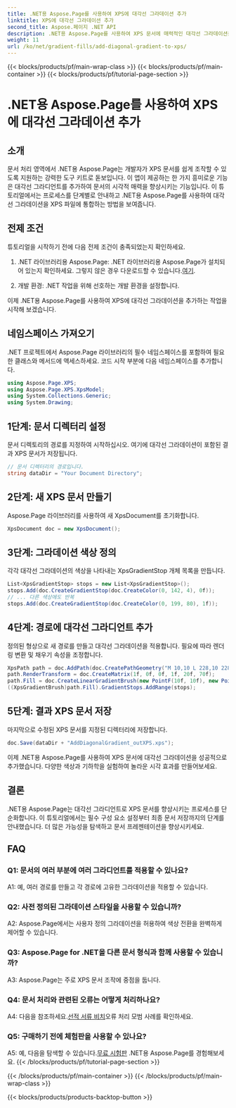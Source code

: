 ```yaml
---
title: .NET용 Aspose.Page를 사용하여 XPS에 대각선 그라데이션 추가
linktitle: XPS에 대각선 그라데이션 추가
second_title: Aspose.페이지 .NET API
description: .NET용 Aspose.Page를 사용하여 XPS 문서에 매력적인 대각선 그라데이션을 추가하는 방법을 알아보세요. 손쉽게 시각적 프레젠테이션을 향상시키세요.
weight: 11
url: /ko/net/gradient-fills/add-diagonal-gradient-to-xps/
---
```


{{< blocks/products/pf/main-wrap-class >}}
{{< blocks/products/pf/main-container >}}
{{< blocks/products/pf/tutorial-page-section >}}

# .NET용 Aspose.Page를 사용하여 XPS에 대각선 그라데이션 추가

## 소개

문서 처리 영역에서 .NET용 Aspose.Page는 개발자가 XPS 문서를 쉽게 조작할 수 있도록 지원하는 강력한 도구 키트로 돋보입니다. 이 앱이 제공하는 한 가지 흥미로운 기능은 대각선 그라디언트를 추가하여 문서의 시각적 매력을 향상시키는 기능입니다. 이 튜토리얼에서는 프로세스를 단계별로 안내하고 .NET용 Aspose.Page를 사용하여 대각선 그라데이션을 XPS 파일에 통합하는 방법을 보여줍니다.

## 전제 조건

튜토리얼을 시작하기 전에 다음 전제 조건이 충족되었는지 확인하세요.

1.  .NET 라이브러리용 Aspose.Page: .NET 라이브러리용 Aspose.Page가 설치되어 있는지 확인하세요. 그렇지 않은 경우 다운로드할 수 있습니다.[여기](https://releases.aspose.com/page/net/).

2. 개발 환경: .NET 작업을 위해 선호하는 개발 환경을 설정합니다.

이제 .NET용 Aspose.Page를 사용하여 XPS에 대각선 그라데이션을 추가하는 작업을 시작해 보겠습니다.

## 네임스페이스 가져오기

.NET 프로젝트에서 Aspose.Page 라이브러리의 필수 네임스페이스를 포함하여 필요한 클래스와 메서드에 액세스하세요. 코드 시작 부분에 다음 네임스페이스를 추가합니다.

```csharp
using Aspose.Page.XPS;
using Aspose.Page.XPS.XpsModel;
using System.Collections.Generic;
using System.Drawing;
```

## 1단계: 문서 디렉터리 설정

문서 디렉토리의 경로를 지정하여 시작하십시오. 여기에 대각선 그라데이션이 포함된 결과 XPS 문서가 저장됩니다.

```csharp
// 문서 디렉터리의 경로입니다.
string dataDir = "Your Document Directory";
```

## 2단계: 새 XPS 문서 만들기

Aspose.Page 라이브러리를 사용하여 새 XpsDocument를 초기화합니다.

```csharp
XpsDocument doc = new XpsDocument();
```

## 3단계: 그라데이션 색상 정의

각각 대각선 그라데이션의 색상을 나타내는 XpsGradientStop 개체 목록을 만듭니다.

```csharp
List<XpsGradientStop> stops = new List<XpsGradientStop>();
stops.Add(doc.CreateGradientStop(doc.CreateColor(0, 142, 4), 0f));
// ... 다른 색상에도 반복
stops.Add(doc.CreateGradientStop(doc.CreateColor(0, 199, 80), 1f));
```

## 4단계: 경로에 대각선 그라디언트 추가

정의된 형상으로 새 경로를 만들고 대각선 그라데이션을 적용합니다. 필요에 따라 렌더링 변환 및 채우기 속성을 조정합니다.

```csharp
XpsPath path = doc.AddPath(doc.CreatePathGeometry("M 10,10 L 228,10 228,100 10,100"));
path.RenderTransform = doc.CreateMatrix(1f, 0f, 0f, 1f, 20f, 70f);
path.Fill = doc.CreateLinearGradientBrush(new PointF(10f, 10f), new PointF(228f, 100f));
((XpsGradientBrush)path.Fill).GradientStops.AddRange(stops);
```

## 5단계: 결과 XPS 문서 저장

마지막으로 수정된 XPS 문서를 지정된 디렉터리에 저장합니다.

```csharp
doc.Save(dataDir + "AddDiagonalGradient_outXPS.xps");
```

이제 .NET용 Aspose.Page를 사용하여 XPS 문서에 대각선 그라데이션을 성공적으로 추가했습니다. 다양한 색상과 기하학을 실험하여 놀라운 시각 효과를 만들어보세요.

## 결론

.NET용 Aspose.Page는 대각선 그라디언트로 XPS 문서를 향상시키는 프로세스를 단순화합니다. 이 튜토리얼에서는 필수 구성 요소 설정부터 최종 문서 저장까지의 단계를 안내했습니다. 더 많은 가능성을 탐색하고 문서 프레젠테이션을 향상시키세요.

## FAQ

### Q1: 문서의 여러 부분에 여러 그라디언트를 적용할 수 있나요?

A1: 예, 여러 경로를 만들고 각 경로에 고유한 그라데이션을 적용할 수 있습니다.

### Q2: 사전 정의된 그라데이션 스타일을 사용할 수 있습니까?

A2: Aspose.Page에서는 사용자 정의 그라데이션을 허용하여 색상 전환을 완벽하게 제어할 수 있습니다.

### Q3: Aspose.Page for .NET을 다른 문서 형식과 함께 사용할 수 있습니까?

A3: Aspose.Page는 주로 XPS 문서 조작에 중점을 둡니다.

### Q4: 문서 처리와 관련된 오류는 어떻게 처리하나요?

 A4: 다음을 참조하세요.[선적 서류 비치](https://reference.aspose.com/page/net/)오류 처리 모범 사례를 확인하세요.

### Q5: 구매하기 전에 체험판을 사용할 수 있나요?

 A5: 예, 다음을 탐색할 수 있습니다.[무료 시험판](https://releases.aspose.com/) .NET용 Aspose.Page를 경험해보세요.
{{< /blocks/products/pf/tutorial-page-section >}}

{{< /blocks/products/pf/main-container >}}
{{< /blocks/products/pf/main-wrap-class >}}

{{< blocks/products/products-backtop-button >}}
